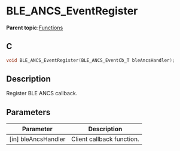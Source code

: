 # BLE\_ANCS\_EventRegister

**Parent topic:**[Functions](GUID-1986696F-023D-4DD6-86D6-1D32A8DDAA6F.md)

## C

```c
void BLE_ANCS_EventRegister(BLE_ANCS_EventCb_T bleAncsHandler);
```

## Description

Register BLE ANCS callback.

## Parameters

|Parameter|Description|
|---------|-----------|
|\[in\] bleAncsHandler|Client callback function.|

